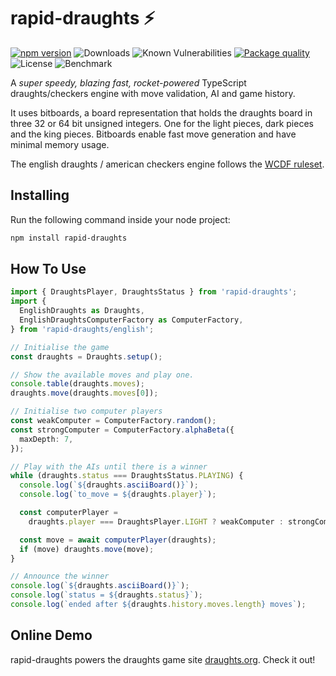 # rapid-draughts ⚡

[![npm version](https://badge.fury.io/js/rapid-draughts.svg)](https://badge.fury.io/js/rapid-draughts)
![Downloads](https://img.shields.io/npm/dt/rapid-draughts)
![Known Vulnerabilities](https://snyk.io/test/github/loks0n/rapid-draughts/badge.svg)
[![Package quality](https://packagequality.com/shield/rapid-draughts.png)](https://packagequality.com/#?package=rapid-draughts)
![License](https://img.shields.io/github/license/loks0n/rapid-draughts?color=lightgrey)
![Benchmark](https://img.shields.io/badge/Benchmarks-Available-brightgreen)

A *super speedy, blazing fast, rocket-powered* TypeScript draughts/checkers engine with move validation, AI and game history.

It uses bitboards, a board representation that holds the draughts board in three 32 or 64 bit unsigned integers. One for the light pieces, dark pieces and the king pieces. Bitboards enable fast move generation and have minimal memory usage.

The english draughts / american checkers engine follows the [WCDF ruleset](https://www.wcdf.net/rules.htm).

## Installing

Run the following command inside your node project:
```bash
npm install rapid-draughts
```

## How To Use

```typescript
import { DraughtsPlayer, DraughtsStatus } from 'rapid-draughts';
import {
  EnglishDraughts as Draughts,
  EnglishDraughtsComputerFactory as ComputerFactory,
} from 'rapid-draughts/english';

// Initialise the game
const draughts = Draughts.setup();

// Show the available moves and play one.
console.table(draughts.moves);
draughts.move(draughts.moves[0]);

// Initialise two computer players
const weakComputer = ComputerFactory.random();
const strongComputer = ComputerFactory.alphaBeta({
  maxDepth: 7,
});

// Play with the AIs until there is a winner
while (draughts.status === DraughtsStatus.PLAYING) {
  console.log(`${draughts.asciiBoard()}`);
  console.log(`to_move = ${draughts.player}`);

  const computerPlayer =
    draughts.player === DraughtsPlayer.LIGHT ? weakComputer : strongComputer;

  const move = await computerPlayer(draughts);
  if (move) draughts.move(move);
}

// Announce the winner
console.log(`${draughts.asciiBoard()}`);
console.log(`status = ${draughts.status}`);
console.log(`ended after ${draughts.history.moves.length} moves`);
```

## Online Demo

rapid-draughts powers the draughts game site [draughts.org](https://draughts.org/). Check it out!
